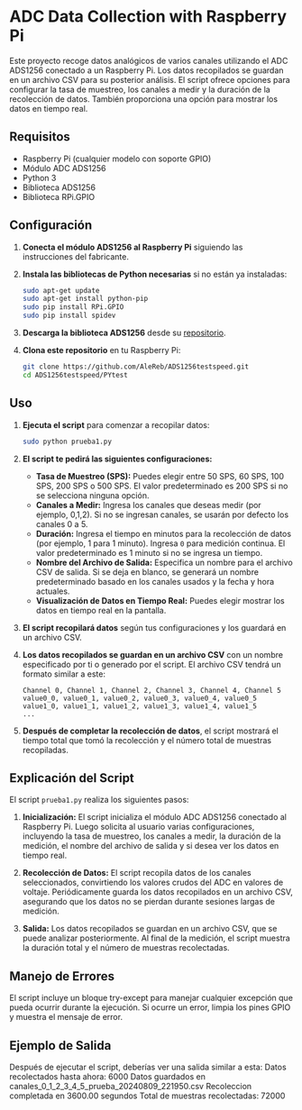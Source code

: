 
# ADC Data Collection with Raspberry Pi

Este proyecto recoge datos analógicos de varios canales utilizando el ADC ADS1256 conectado a un Raspberry Pi. Los datos recopilados se guardan en un archivo CSV para su posterior análisis. El script ofrece opciones para configurar la tasa de muestreo, los canales a medir y la duración de la recolección de datos. También proporciona una opción para mostrar los datos en tiempo real.

## Requisitos

- Raspberry Pi (cualquier modelo con soporte GPIO)
- Módulo ADC ADS1256
- Python 3
- Biblioteca ADS1256
- Biblioteca RPi.GPIO

## Configuración

1. **Conecta el módulo ADS1256 al Raspberry Pi** siguiendo las instrucciones del fabricante.

2. **Instala las bibliotecas de Python necesarias** si no están ya instaladas:
    ```bash
    sudo apt-get update
    sudo apt-get install python-pip
    sudo pip install RPi.GPIO
    sudo pip install spidev
    ```

3. **Descarga la biblioteca ADS1256** desde su [repositorio](https://github.com/AleReb/ADS1256testspeed).

4. **Clona este repositorio** en tu Raspberry Pi:
    ```bash
    git clone https://github.com/AleReb/ADS1256testspeed.git
    cd ADS1256testspeed/PYtest
    ```

## Uso

1. **Ejecuta el script** para comenzar a recopilar datos:
    ```bash
    sudo python prueba1.py
    ```

2. **El script te pedirá las siguientes configuraciones:**
   - **Tasa de Muestreo (SPS):** Puedes elegir entre 50 SPS, 60 SPS, 100 SPS, 200 SPS o 500 SPS. El valor predeterminado es 200 SPS si no se selecciona ninguna opción.
   - **Canales a Medir:** Ingresa los canales que deseas medir (por ejemplo, 0,1,2). Si no se ingresan canales, se usarán por defecto los canales 0 a 5.
   - **Duración:** Ingresa el tiempo en minutos para la recolección de datos (por ejemplo, 1 para 1 minuto). Ingresa `0` para medición continua. El valor predeterminado es 1 minuto si no se ingresa un tiempo.
   - **Nombre del Archivo de Salida:** Especifica un nombre para el archivo CSV de salida. Si se deja en blanco, se generará un nombre predeterminado basado en los canales usados y la fecha y hora actuales.
   - **Visualización de Datos en Tiempo Real:** Puedes elegir mostrar los datos en tiempo real en la pantalla.

3. **El script recopilará datos** según tus configuraciones y los guardará en un archivo CSV.

4. **Los datos recopilados se guardan en un archivo CSV** con un nombre especificado por ti o generado por el script. El archivo CSV tendrá un formato similar a este:
    ```
    Channel 0, Channel 1, Channel 2, Channel 3, Channel 4, Channel 5
    value0_0, value0_1, value0_2, value0_3, value0_4, value0_5
    value1_0, value1_1, value1_2, value1_3, value1_4, value1_5
    ...
    ```

5. **Después de completar la recolección de datos**, el script mostrará el tiempo total que tomó la recolección y el número total de muestras recopiladas.

## Explicación del Script

El script `prueba1.py` realiza los siguientes pasos:

1. **Inicialización:** El script inicializa el módulo ADC ADS1256 conectado al Raspberry Pi. Luego solicita al usuario varias configuraciones, incluyendo la tasa de muestreo, los canales a medir, la duración de la medición, el nombre del archivo de salida y si desea ver los datos en tiempo real.

2. **Recolección de Datos:** El script recopila datos de los canales seleccionados, convirtiendo los valores crudos del ADC en valores de voltaje. Periódicamente guarda los datos recopilados en un archivo CSV, asegurando que los datos no se pierdan durante sesiones largas de medición.

3. **Salida:** Los datos recopilados se guardan en un archivo CSV, que se puede analizar posteriormente. Al final de la medición, el script muestra la duración total y el número de muestras recolectadas.

## Manejo de Errores

El script incluye un bloque try-except para manejar cualquier excepción que pueda ocurrir durante la ejecución. Si ocurre un error, limpia los pines GPIO y muestra el mensaje de error.

## Ejemplo de Salida

Después de ejecutar el script, deberías ver una salida similar a esta:
Datos recolectados hasta ahora: 6000
Datos guardados en canales_0_1_2_3_4_5_prueba_20240809_221950.csv
Recoleccion completada en 3600.00 segundos
Total de muestras recolectadas: 72000
